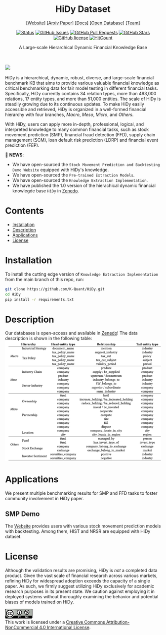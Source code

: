 <div align="center">
<h1>HiDy Dataset</h1>



[[Website]](http://143.89.126.57:8003/demo.html)
[[Arxiv Paper]]()
[[Docs]]()
[[Open Database]]()
[[Team]](http://143.89.126.57:8003/fintech.html)


<!-- [![PyPI - Python Version](https://img.shields.io/pypi/pyversions/)](https://pypi.org/project/MineDojo/) -->
[![Status](https://img.shields.io/badge/status-active-success.svg)](https://github.com/K-Quant/HiDy)
[![GitHub Issues](https://img.shields.io/github/issues/K-Quant/HiDy.svg)](https://github.com/K-Quant/HiDy/issues)
[![GitHub Pull Requests](https://img.shields.io/github/issues-pr/K-Quant/HiDy.svg)](https://github.com/K-Quant/HiDy/pulls)
[![GitHub Stars](https://img.shields.io/github/stars/K-Quant/HiDy.svg)](https://github.com/K-Quant/HiDy/stargazers)
[![GitHub license](https://img.shields.io/github/license/K-Quant/HiDy.svg)](https://github.com/K-Quant/HiDy/blob/main/LICENSE)
[![HitCount](https://views.whatilearened.today/views/github/K-Quant/HiDy.svg)](https://github.com/K-Quant/HiDy)


<p align="center"> A Large-scale Hierarchical Dynamic Financial Knowledge Base</p>

<img src="https://camo.githubusercontent.com/82291b0fe831bfc6781e07fc5090cbd0a8b912bb8b8d4fec0696c881834f81ac/68747470733a2f2f70726f626f742e6d656469612f394575424971676170492e676966" width="800"  height="3">
</div><br>

<img src="images/HiDy_Hierarchy.png" width="1000px">

 HiDy is a hierarchical, dynamic, robust, diverse, and large-scale financial benchmark KB that aims to provide various valuable financial knowledge as critical benchmarking data for fair model testing in different financial tasks. Specifically, HiDy currently contains 34 relation types, more than 493,000 relations, 17 entity types, and more than 51,000 entities. The scale of HiDy is steadily growing due to its continuous updates. To make HiDy easily accessible and retrieved, HiDy is organized in a well-formed financial hierarchy with four branches, *Macro*, *Meso*, *Micro*, and *Others*.

With HiDy, users can apply more in-depth, professional, logical, and interpreted knowledge to many common financial tasks, such as stock movement prediction (SMP), financial fraud detection (FFD), supply chain management (SCM), loan default risk prediction (LDRP) and financial event prediction (FEP).


🎉 **NEWS**: 

- We have open-sourced the `Stock Movement Prediction and Backtesting Demo Website` equipped with HiDy's knowledge.
- We have open-sourced the `Pre-trained Extraction Models`.
- We have open-sourced the `Knowledge Extraction Implementation`.
- We have published the 1.0 version of the hierachical dynamic financial knowlegde base `HiDy` in [Zenedo]().




# Contents

- [Installation](#Installation)
- [Description](#Description)
- [Applications](#Applications)
- [License](#License)

# Installation
To install the cutting edge version of `Knowledge Extraction Implementation` from the main branch of this repo, run:
```bash
git clone https://github.com/K-Quant/HiDy.git
cd HiDy
pip install -r requirements.txt
```

# Description
Our databases is open-access and available in [Zenedo]()! The data description is shown in the following table:
<img src="images/data.jpg" width="1000px">


# Applications
We present multiple benchmarking results for SMP and FFD tasks to foster community involvement in HiDy paper.

## SMP Demo
The [Website](http://143.89.126.57:8003/demo.html) provides users with various stock movement prediction models with backtesting. Among them, HIST and NRSR are equipped with HiDy dataset.




# License
Although the validation results are promising, HiDy is $not$ a completed data product. Given the vast scale of financial research across various markets, refining HiDy for widespread adoption exceeds the capacity of a single paper. As such, we firmly suggest utilizing HiDy exclusively for academic research purposes in its present state. We caution against employing it in deployed systems without thoroughly examining the behavior and potential biases of models trained on HiDy.

<a rel="license" href="http://creativecommons.org/licenses/by-nc/4.0/"><img alt="Creative Commons License" style="border-width:0" src="images/license.png" /></a><br />This work is licensed under a <a rel="license" href="http://creativecommons.org/licenses/by-nc/4.0/">Creative Commons Attribution-NonCommercial 4.0 International License</a>.